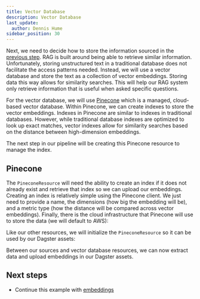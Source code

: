 ```yaml
---
title: Vector Database
description: Vector Database
last_update:
  author: Dennis Hume
sidebar_position: 30
---
```


Next, we need to decide how to store the information sourced in the [previous step](/examples/rag/sources). RAG is built around being able to retrieve similar information. Unfortunately, storing unstructured text in a traditional database does not facilitate the access patterns needed. Instead, we will use a vector database and store the text as a collection of vector embeddings. Storing data this way allows for similarity searches. This will help our RAG system only retrieve information that is useful when asked specific questions.

For the vector database, we will use [Pinecone](https://www.pinecone.io/) which is a managed, cloud-based vector database. Within Pinecone, we can create indexes to store the vector embeddings. Indexes in Pinecone are similar to indexes in traditional databases. However, while traditional database indexes are optimized to look up exact matches, vector indexes allow for similarity searches based on the distance between high-dimension embeddings.

The next step in our pipeline will be creating this Pinecone resource to manage the index.

## Pinecone

The `PineconeResource` will need the ability to create an index if it does not already exist and retrieve that index so we can upload our embeddings. Creating an index is relatively simple using the Pinecone client. We just need to provide a name, the dimensions (how big the embedding will be), and a metric type (how the distance will be compared across vector embeddings). Finally, there is the cloud infrastructure that Pinecone will use to store the data (we will default to AWS):

<CodeExample
  path="docs_projects/project_ask_ai_dagster/project_ask_ai_dagster/resources/pinecone.py"
  language="python"
  startAfter="start_resource"
  endBefore="end_resource"
/>

Like our other resources, we will initialize the `PineconeResource` so it can be used by our Dagster assets:

<CodeExample
  path="docs_projects/project_ask_ai_dagster/project_ask_ai_dagster/resources/pinecone.py"
  language="python"
  startAfter="start_resource_int"
  endBefore="end_resource_int"
/>

Between our sources and vector database resources, we can now extract data and upload embeddings in our Dagster assets.

## Next steps

- Continue this example with [embeddings](/examples/rag/embeddings)

